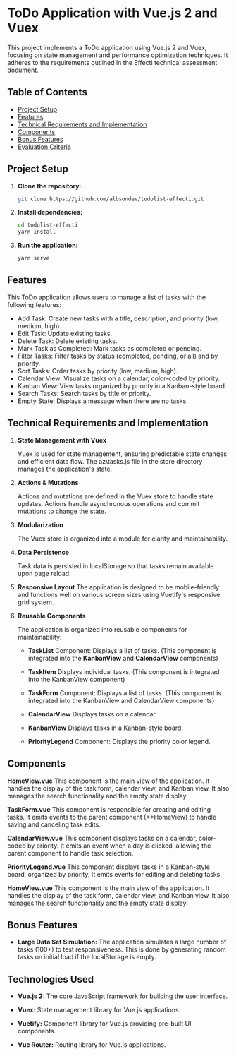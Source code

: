 # ToDo Application with Vue.js 2 and Vuex

This project implements a ToDo application using Vue.js 2 and Vuex, focusing on state management and performance optimization techniques. It adheres to the requirements outlined in the Effecti technical assessment document.

## Table of Contents

- [Project Setup](#project-setup)
- [Features](#features)
- [Technical Requirements and Implementation](#technical-requirements-and-implementation)
- [Components](#components)
- [Bonus Features](#bonus-features)
- [Evaluation Criteria](#evaluation-criteria)

## Project Setup

1. **Clone the repository:**

   ```bash
   git clone https://github.com/albsondev/todolist-effecti.git
   ```

2. **Install dependencies:**

    ```bash
    cd todolist-effecti
    yarn install
    ```

3. **Run the application:**

    ```bash
    yarn serve
    ```

## Features

This ToDo application allows users to manage a list of tasks with the following features:

*   Add Task: Create new tasks with a title, description, and priority (low, medium, high).
*   Edit Task: Update existing tasks.
*   Delete Task: Delete existing tasks.
*   Mark Task as Completed: Mark tasks as completed or pending.
*   Filter Tasks: Filter tasks by status (completed, pending, or all) and by priority.
*   Sort Tasks: Order tasks by priority (low, medium, high).
*   Calendar View: Visualize tasks on a calendar, color-coded by priority.
*   Kanban View: View tasks organized by priority in a Kanban-style board.
*   Search Tasks: Search tasks by title or priority.
*   Empty State: Displays a message when there are no tasks.

## Technical Requirements and Implementation

1. **State Management with Vuex**

    Vuex is used for state management, ensuring predictable state changes and efficient data flow. The az\tasks.js file in the store directory manages the application's state.

2. **Actions & Mutations**

    Actions and mutations are defined in the Vuex store to handle state updates. Actions handle asynchronous operations and commit mutations to change the state.

3. **Modularization**

    The Vuex store is organized into a module for clarity and maintainability.

4. **Data Persistence**

    Task data is persisted in localStorage so that tasks remain available upon page reload.

5. **Responsive Layout**
    The application is designed to be mobile-friendly and functions well on various screen sizes using Vuetify's responsive grid system.

6. **Reusable Components**

    The application is organized into reusable components for maintainability:

    *   **TaskList** Component: Displays a list of tasks. (This component is integrated into the **KanbanView** and **CalendarView** components)

    *   **TaskItem** Displays individual tasks. (This component is integrated into the KanbanView component)


    *   **TaskForm** Component: Displays a list of tasks. (This component is integrated into the KanbanView and CalendarView components)

    *   **CalendarView** Displays tasks on a calendar.

    *   **KanbanView** Displays tasks in a Kanban-style board.

    *   **PriorityLegend** Component: Displays the priority color legend.



## Components

**HomeView.vue**
This component is the main view of the application. It handles the display of the task form, calendar view, and Kanban view. It also manages the search functionality and the empty state display.

**TaskForm.vue**
This component is responsible for creating and editing tasks. It emits events to the parent component (**HomeView) to handle saving and canceling task edits.

**CalendarView.vue**
This component displays tasks on a calendar, color-coded by priority. It emits an event when a day is clicked, allowing the parent component to handle task selection.

**PriorityLegend.vue**
This component displays tasks in a Kanban-style board, organized by priority. It emits events for editing and deleting tasks.

**HomeView.vue**
This component is the main view of the application. It handles the display of the task form, calendar view, and Kanban view. It also manages the search functionality and the empty state display.


## Bonus Features

* **Large Data Set Simulation:** The application simulates a large number of tasks (100+) to test responsiveness. This is done by generating random tasks on initial load if the localStorage is empty.

## Technologies Used

* **Vue.js 2:** The core JavaScript framework for building the user interface.

* **Vuex:** State management library for Vue.js applications.

* **Vuetify:** Component library for Vue.js providing pre-built UI components.

* **Vue Router:** Routing library for Vue.js applications.

